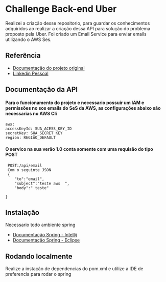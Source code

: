 
# Challenge Back-end Uber

Realizei a criação desse repositorio, para guardar os conhecimentos adquiridos ao realizar a criação dessa API para solução do problema proposto pela Uber.
Foi criado um Email Service para enviar emails utilizando o AWS Ses.


## Referência

 - [Documentação do projeto original ](https://github.com/uber-archive/coding-challenge-tools/blob/master/coding_challenge.md)
 - [Linkedin Pessoal](https://www.linkedin.com/in/vitorlucascrispim/)



## Documentação da API

#### Para o funcionamento do projeto e necessario possuir um  IAM e permissões no sos emails do SeS da AWS, as configurações abaixo são necessarias no AWS Cli

```http
aws:
accessKeyId: SUA_ACESS_KEY_ID
secretKey: SUA_SECRET_KEY
region: REGIÃO_DEFAULT
```
#### O servico na sua verão 1.0 conta somente com uma requisão do tipo POST

```http
 POST:/api/email
 Com o seguinte JSON
 {
	"to":"email",
	"subject":"teste aws  ",
	"body":" teste"

}
```


## Instalação

Necessario todo ambiente spring
  - [Documentação Spring - Intellij](https://www.jetbrains.com/help/idea/spring-support.html)   
- [Documentação Spring - Eclipse](https://www.eclipse.org/community/eclipse_newsletter/2018/february/springboot.php)   

## Rodando localmente

Realize a instação de dependencias do pom.xml e utilize a IDE de preferencia para rodar o spring 




